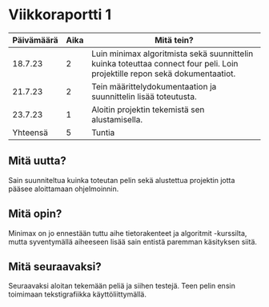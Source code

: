 # Viikkoraportti 1

| Päivämäärä |     Aika      |                                     Mitä tein?                                  |
|------------|---------------|---------------------------------------------------------------------------------|
|  18.7.23   |     2       | Luin minimax algoritmista sekä suunnittelin kuinka toteuttaa connect four peli. Loin projektille repon sekä dokumentaatiot. |
|  21.7.23   | 2            | Tein määrittelydokumentaation ja suunnittelin lisää toteutusta. |
|  23.7.23   | 1            |  Aloitin projektin tekemistä sen alustamisella. |
| Yhteensä   |  5           |                Tuntia                      |

## Mitä uutta?
Sain suunniteltua kuinka toteutan pelin sekä alustettua projektin jotta pääsee aloittamaan ohjelmoinnin. 

## Mitä opin?
Minimax on jo ennestään tuttu aihe tietorakenteet ja algoritmit -kurssilta, mutta syventymällä aiheeseen lisää sain entistä paremman käsityksen siitä.

## Mitä seuraavaksi?
Seuraavaksi aloitan tekemään peliä ja siihen testejä. Teen pelin ensin toimimaan tekstigrafiikka käyttöliittymällä.
